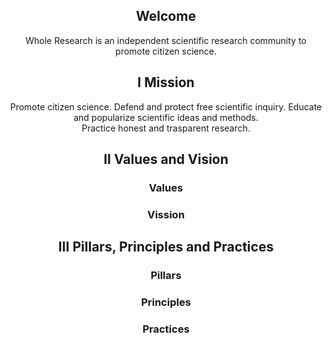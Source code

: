 <div align="center">

<h2 >Welcome</h2>

Whole Research is an independent scientific research community to promote citizen science.

<h2>I Mission</h2>
Promote citizen science. Defend and protect free scientific inquiry. Educate and popularize scientific ideas and methods.<br>Practice honest and trasparent research.

<h2>II Values and Vision</h2>

  <h3>Values</h3>
  <h3>Vission</h3>

<h2>III Pillars, Principles and Practices</h2>
  <h3>Pillars</h3>
  <h3>Principles</h3>
  <h3>Practices</h3>

